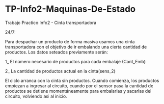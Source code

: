 # TP-Info2-Maquinas-De-Estado
Trabajo Practico Info2 - Cinta transportadora
 
 24/7:
 
Para despachar un producto de forma masiva usamos una cinta transportadora con el objetivo de ir embalando una cierta cantidad de productos.
Los datos seteados previamente serán:

1_ El número necesario de productos para cada embalaje (Cant_Emb)

2_ La cantidad de productos actual en la cinta(sens_2) 

El ciclo arranca con la cinta sin productos. Cuando comienza, los productos empiezan a ingresar al circuito, cuando por el sensor pasa  la cantidad de productos se detiene momentáneamente para embalarlas y sacarlas del circuito, volviendo asi al inicio.
